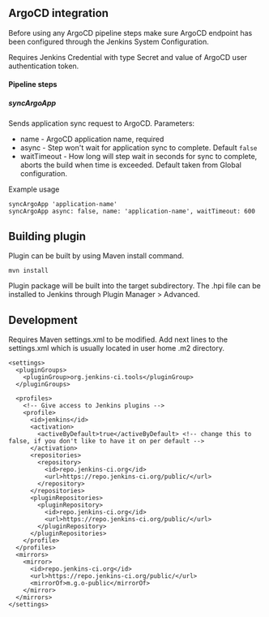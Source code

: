 ## ArgoCD integration

Before using any ArgoCD pipeline steps make sure ArgoCD endpoint has been configured through the Jenkins System Configuration.

Requires Jenkins Credential with type Secret and value of ArgoCD user authentication token.

#### Pipeline steps

##### syncArgoApp
Sends application sync request to ArgoCD. Parameters:

- name - ArgoCD application name, required
- async - Step won't wait for application sync to complete. Default `false`
- waitTimeout - How long will step wait in seconds for sync to complete, aborts the build when time is exceeded. Default taken from Global configuration.

Example usage

```
syncArgoApp 'application-name'
syncArgoApp async: false, name: 'application-name', waitTimeout: 600
```

## Building plugin

Plugin can be built by using Maven install command.

`mvn install`

Plugin package will be built into the target subdirectory. The .hpi file can be installed to Jenkins through Plugin Manager > Advanced.

## Development

Requires Maven settings.xml to be modified.
Add next lines to the settings.xml which is usually located in user home .m2 directory.

```
<settings>
  <pluginGroups>
    <pluginGroup>org.jenkins-ci.tools</pluginGroup>
  </pluginGroups>

  <profiles>
    <!-- Give access to Jenkins plugins -->
    <profile>
      <id>jenkins</id>
      <activation>
        <activeByDefault>true</activeByDefault> <!-- change this to false, if you don't like to have it on per default -->
      </activation>
      <repositories>
        <repository>
          <id>repo.jenkins-ci.org</id>
          <url>https://repo.jenkins-ci.org/public/</url>
        </repository>
      </repositories>
      <pluginRepositories>
        <pluginRepository>
          <id>repo.jenkins-ci.org</id>
          <url>https://repo.jenkins-ci.org/public/</url>
        </pluginRepository>
      </pluginRepositories>
    </profile>
  </profiles>
  <mirrors>
    <mirror>
      <id>repo.jenkins-ci.org</id>
      <url>https://repo.jenkins-ci.org/public/</url>
      <mirrorOf>m.g.o-public</mirrorOf>
    </mirror>
  </mirrors>
</settings>
```